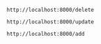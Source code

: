 ```
http://localhost:8000/delete
```
```
http://localhost:8000/update
```
```
http://localhost:8000/add
```